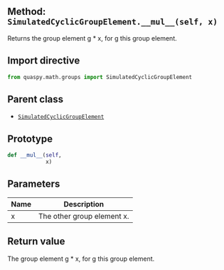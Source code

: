 ## Method: <code>SimulatedCyclicGroupElement.\_\_mul\_\_(self, x)</code>
Returns the group element g * x, for g this group element.

## Import directive
```python
from quaspy.math.groups import SimulatedCyclicGroupElement
```

## Parent class
- [<code>SimulatedCyclicGroupElement</code>](../SimulatedCyclicGroupElement.md)

## Prototype
```python
def __mul__(self,
            x)
```

## Parameters
| <b>Name</b> | <b>Description</b> |
| ----------- | ------------------ |
| x | The other group element x. |

## Return value
The group element g * x, for g this group element.

